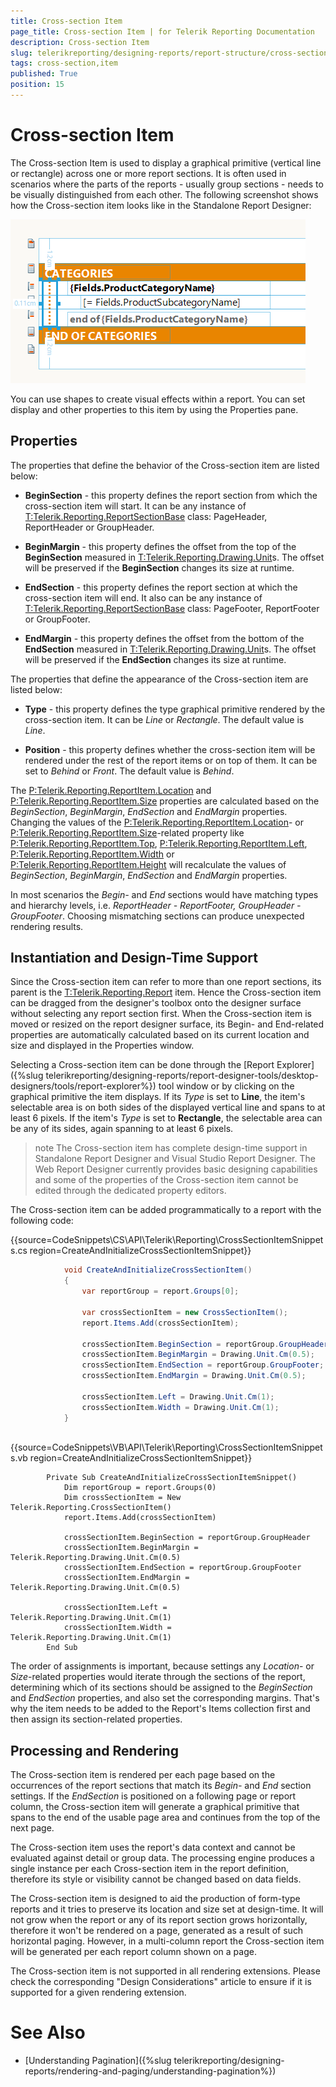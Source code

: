 ```yaml
---
title: Cross-section Item
page_title: Cross-section Item | for Telerik Reporting Documentation
description: Cross-section Item
slug: telerikreporting/designing-reports/report-structure/cross-section-item
tags: cross-section,item
published: True
position: 15
---
```


# Cross-section Item



The Cross-section Item is used to display a graphical primitive (vertical line or rectangle) across one or more report sections.
        It is often used in scenarios where the parts of the reports - usually group sections - needs to be visually distinguished from each other.
        The following screenshot shows how the Cross-section item looks like in the Standalone Report Designer:
        
  ![report-items-cross-section-item](images/report-items-cross-section-item.png)

You can use shapes to create visual effects within a report. You can set display and other properties to this item by
        using the Properties pane.
      

## Properties

The properties that define the behavior of the Cross-section item are listed below:

* __BeginSection__ - this property defines the report section from which the cross-section item will start. It can be any instance of
              [T:Telerik.Reporting.ReportSectionBase]() class: PageHeader, ReportHeader or GroupHeader.
            

* __BeginMargin__ - this property defines the offset from the top of the __BeginSection__ measured in
              [T:Telerik.Reporting.Drawing.Unit]()s.
              The offset will be preserved if the __BeginSection__ changes its size at runtime.
            

* __EndSection__ - this property defines the report section at which the cross-section item will end. It also can be any instance of
              [T:Telerik.Reporting.ReportSectionBase]() class: PageFooter, ReportFooter or GroupFooter.
            

* __EndMargin__ - this property defines the offset from the bottom of the __EndSection__ measured in
              [T:Telerik.Reporting.Drawing.Unit]()s.
              The offset will be preserved if the __EndSection__ changes its size at runtime.
            

The properties that define the appearance of the Cross-section item are listed below:
        

* __Type__ - this property defines the type graphical primitive rendered by the cross-section item.
              It can be *Line* or *Rectangle*. The default value is *Line*.
            

* __Position__ - this property defines whether the cross-section item will be rendered under the rest of the report items or on top of them.
              It can be set to *Behind* or *Front*. The default value is *Behind*.
            

The [P:Telerik.Reporting.ReportItem.Location]() and
          [P:Telerik.Reporting.ReportItem.Size]() properties are calculated based on the
          *BeginSection*, *BeginMargin*, *EndSection* and *EndMargin* properties.
          Changing the values of the [P:Telerik.Reporting.ReportItem.Location]()- or
          [P:Telerik.Reporting.ReportItem.Size]()-related property like
          [P:Telerik.Reporting.ReportItem.Top](),
          [P:Telerik.Reporting.ReportItem.Left](),
          [P:Telerik.Reporting.ReportItem.Width]() or
          [P:Telerik.Reporting.ReportItem.Height]() will recalculate the values of
          *BeginSection*, *BeginMargin*, *EndSection* and *EndMargin* properties.
        

In most scenarios the *Begin-* and *End* sections would have matching types and hierarchy levels, i.e. 
          *ReportHeader - ReportFooter, GroupHeader - GroupFooter*. Choosing mismatching sections can produce unexpected rendering results.
        

## Instantiation and Design-Time Support

Since the Cross-section item can refer to more than one report sections, its parent is the [T:Telerik.Reporting.Report]() item.
          Hence the Cross-section item can be dragged from the designer's toolbox onto the designer surface without selecting any report section first.
          When the Cross-section item is moved or resized on the report designer surface, its Begin- and End-related properties are automatically calculated based on its current location and size and displayed in the Properties window.
        

Selecting a Cross-section item can be done through the [Report Explorer]({%slug telerikreporting/designing-reports/report-designer-tools/desktop-designers/tools/report-explorer%}) tool window or by clicking on the graphical primitive the item displays.
          If its *Type* is set to __Line__, the item's selectable area is on both sides of the displayed vertical line and spans to at least 6 pixels.
          If the item's *Type* is set to __Rectangle__, the selectable area can be any of its sides, again spanning to at least 6 pixels.
        

>note The Cross-section item has complete design-time support in Standalone Report Designer and Visual Studio Report Designer. The Web Report Designer currently provides basic designing capabilities and some of the properties of the Cross-section item cannot be edited through the dedicated property editors.


The Cross-section item can be added programmatically to a report with the following code:
        

{{source=CodeSnippets\CS\API\Telerik\Reporting\CrossSectionItemSnippets.cs region=CreateAndInitializeCrossSectionItemSnippet}}
````c#
	        void CreateAndInitializeCrossSectionItem()
	        {
	            var reportGroup = report.Groups[0];
	
	            var crossSectionItem = new CrossSectionItem();
	            report.Items.Add(crossSectionItem);
	
	            crossSectionItem.BeginSection = reportGroup.GroupHeader;
	            crossSectionItem.BeginMargin = Drawing.Unit.Cm(0.5);
	            crossSectionItem.EndSection = reportGroup.GroupFooter;
	            crossSectionItem.EndMargin = Drawing.Unit.Cm(0.5);
	
	            crossSectionItem.Left = Drawing.Unit.Cm(1);
	            crossSectionItem.Width = Drawing.Unit.Cm(1);
	        }
	
````



{{source=CodeSnippets\VB\API\Telerik\Reporting\CrossSectionItemSnippets.vb region=CreateAndInitializeCrossSectionItemSnippet}}
````vb.net
	    Private Sub CreateAndInitializeCrossSectionItemSnippet()
	        Dim reportGroup = report.Groups(0)
	        Dim crossSectionItem = New Telerik.Reporting.CrossSectionItem()
	        report.Items.Add(crossSectionItem)
	
	        crossSectionItem.BeginSection = reportGroup.GroupHeader
	        crossSectionItem.BeginMargin = Telerik.Reporting.Drawing.Unit.Cm(0.5)
	        crossSectionItem.EndSection = reportGroup.GroupFooter
	        crossSectionItem.EndMargin = Telerik.Reporting.Drawing.Unit.Cm(0.5)
	
	        crossSectionItem.Left = Telerik.Reporting.Drawing.Unit.Cm(1)
	        crossSectionItem.Width = Telerik.Reporting.Drawing.Unit.Cm(1)
	    End Sub
````



The order of assignments is important, because settings any *Location*- or *Size*-related properties
          would iterate through the sections of the report, determining which of its sections should be assigned to the *BeginSection* and *EndSection* properties,
          and also set the corresponding margins. That's why the item needs to be added to the Report's Items collection first and then assign its section-related properties.
        

## Processing and Rendering

The Cross-section item is rendered per each page based on the occurrences of the report sections that match its *Begin-* and *End* section settings.
          If the *EndSection* is positioned on a following page or report column, the Cross-section item will generate a graphical primitive that spans to the end of the usable page area
          and continues from the top of the next page.
        

The Cross-section item uses the report's data context and cannot be evaluated against detail or group data.
          The processing engine produces a single instance per each Cross-section item in the report definition, therefore its style or visibility cannot be changed based on data fields.
        

The Cross-section item is designed to aid the production of form-type reports and it tries to preserve its location and size set at design-time.
          It will not grow when the report or any of its report section grows horizontally, therefore it won't be rendered on a page, generated as a result of such horizontal paging. 
          However, in a multi-column report the Cross-section item will be generated per each report column shown on a page.          
        

The Cross-section item is not supported in all rendering extensions. Please check the corresponding "Design Considerations" article to ensure if it is supported for a given rendering extension.
        

# See Also


 * [Understanding Pagination]({%slug telerikreporting/designing-reports/rendering-and-paging/understanding-pagination%})
